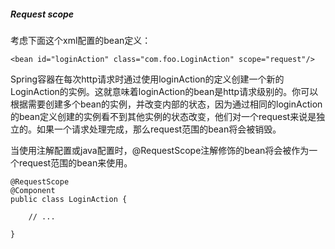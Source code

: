 ##### Request scope

考虑下面这个xml配置的bean定义：

```
<bean id="loginAction" class="com.foo.LoginAction" scope="request"/>
```

Spring容器在每次http请求时通过使用loginAction的定义创建一个新的LoginAction的实例。这就意味着loginAction的bean是http请求级别的。你可以根据需要创建多个bean的实例，并改变内部的状态，因为通过相同的loginAction的bean定义创建的实例看不到其他实例的状态改变，他们对一个request来说是独立的。如果一个请求处理完成，那么request范围的bean将会被销毁。

当使用注解配置或java配置时，@RequestScope注解修饰的bean将会被作为一个request范围的bean来使用。


```
@RequestScope
@Component
public class LoginAction {

    // ...

}
```